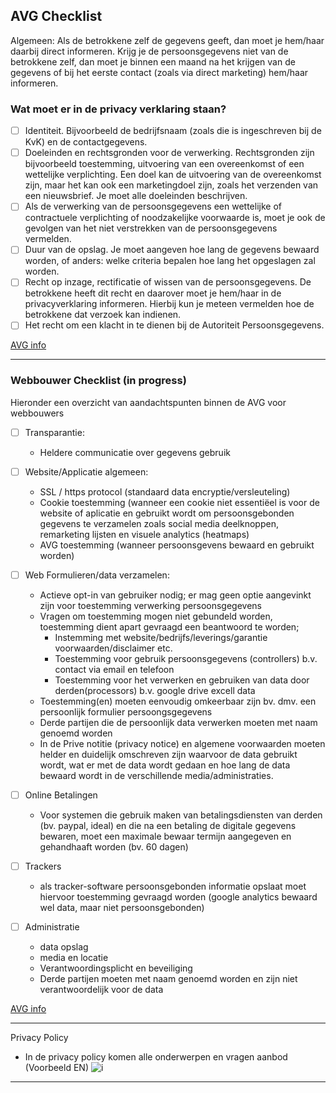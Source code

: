 ## AVG Checklist

Algemeen:
Als de betrokkene zelf de gegevens geeft, dan moet je hem/haar daarbij direct informeren. Krijg je de persoonsgegevens niet van de betrokkene zelf, dan moet je binnen een maand na het krijgen van de gegevens of bij het eerste contact (zoals via direct marketing) hem/haar informeren.

### Wat moet er in de privacy verklaring staan?
- [ ] Identiteit. Bijvoorbeeld de bedrijfsnaam (zoals die is ingeschreven bij de KvK) en de contactgegevens.
- [ ] Doeleinden en rechtsgronden voor de verwerking. Rechtsgronden zijn bijvoorbeeld toestemming, uitvoering van een overeenkomst of een wettelijke verplichting. Een doel kan de uitvoering van de overeenkomst zijn, maar het kan ook een marketingdoel zijn, zoals het verzenden van een nieuwsbrief. Je moet alle doeleinden beschrijven.
- [ ] Als de verwerking van de persoonsgegevens een wettelijke of contractuele verplichting of noodzakelijke voorwaarde is, moet je ook de gevolgen van het niet verstrekken van de persoonsgegevens vermelden.
- [ ] Duur van de opslag. Je moet aangeven hoe lang de gegevens bewaard worden, of anders: welke criteria bepalen hoe lang het opgeslagen zal worden.
- [ ] Recht op inzage, rectificatie of wissen van de persoonsgegevens. De betrokkene heeft dit recht en daarover moet je hem/haar in de privacyverklaring informeren. Hierbij kun je meteen vermelden hoe de betrokkene dat verzoek kan indienen.
- [ ] Het recht om een klacht in te dienen bij de Autoriteit Persoonsgegevens.

[AVG info](https://github.com/webbouwer/boilerplates/tree/master/data/privacy/GDPR)

--- 
 ### Webbouwer Checklist (in progress)
Hieronder een overzicht van aandachtspunten binnen de AVG voor webbouwers

- [ ] Transparantie:
  - Heldere communicatie over gegevens gebruik

- [ ] Website/Applicatie algemeen:
  - SSL / https protocol (standaard data encryptie/versleuteling)
  - Cookie toestemming (wanneer een cookie niet essentiëel is voor de website of aplicatie en gebruikt wordt om persoonsgebonden gegevens te verzamelen zoals social media deelknoppen, remarketing lijsten en visuele analytics (heatmaps)
  - AVG toestemming (wanneer persoonsgevens bewaard en gebruikt worden)

- [ ] Web Formulieren/data verzamelen:
  - Actieve opt-in van gebruiker nodig; er mag geen optie aangevinkt zijn voor toestemming verwerking persoonsgegevens
  - Vragen om toestemming mogen niet gebundeld worden, toestemming dient apart gevraagd een beantwoord te worden;
    - Instemming met website/bedrijfs/leverings/garantie voorwaarden/disclaimer etc.
    - Toestemming voor gebruik persoonsgegevens (controllers) b.v. contact via email en telefoon
    - Toestemming voor het verwerken en gebruiken van data door derden(processors) b.v. google drive excell data
  - Toestemming(en) moeten eenvoudig omkeerbaar zijn bv. dmv. een persoonlijk formulier persoongsgegevens
  - Derde partijen die de persoonlijk data verwerken moeten met naam genoemd worden
  - In de Prive notitie (privacy notice) en algemene voorwaarden moeten helder en duidelijk omschreven zijn waarvoor de data gebruikt wordt, wat er met de data wordt gedaan en hoe lang de data bewaard wordt in de verschillende media/administraties.

- [ ] Online Betalingen
  - Voor systemen die gebruik maken van betalingsdiensten van derden (bv. paypal, ideal) en die na een betaling de digitale gegevens bewaren, moet een maximale bewaar termijn aangegeven en gehandhaaft worden (bv. 60 dagen)


- [ ] Trackers
  - als tracker-software persoonsgebonden informatie opslaat moet hiervoor toestemming gevraagd worden
  (google analytics bewaard wel data, maar niet persoonsgebonden)

- [ ] Administratie 
  - data opslag 
  - media en locatie
  - Verantwoordingsplicht en beveiliging
  - Derde partijen moeten met naam genoemd worden en zijn niet verantwoordelijk voor de data 


[AVG info](https://github.com/webbouwer/boilerplates/tree/master/data/privacy/GDPR)

---

Privacy Policy 
- In de privacy policy komen alle onderwerpen en vragen aanbod (Voorbeeld EN) 
  ![i](https://assets.econsultancy.com/images/0008/7669/privacy_notice_ico.jpg)

---
